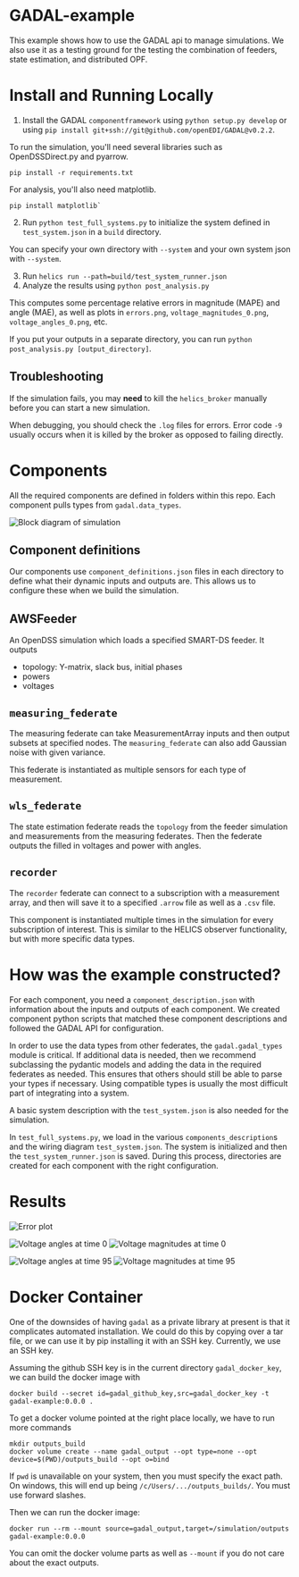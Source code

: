 # GADAL-example

This example shows how to use the GADAL api to manage simulations. We also
use it as a testing ground for the testing the combination of feeders,
state estimation, and distributed OPF.

# Install and Running Locally

1. Install the GADAL `componentframework` using `python setup.py develop` or using
`pip install git+ssh://git@github.com/openEDI/GADAL@v0.2.2`.

To run the simulation, you'll need several libraries such as OpenDSSDirect.py and pyarrow.
```
pip install -r requirements.txt
```
For analysis, you'll also need matplotlib.
```
pip install matplotlib`
```
2. Run `python test_full_systems.py` to initialize the system
defined in `test_system.json` in a `build` directory.

You can specify your own directory with `--system` and your own system json
with `--system`.

3. Run `helics run --path=build/test_system_runner.json`
4. Analyze the results using `python post_analysis.py`

This computes some percentage relative errors in magnitude (MAPE) and angle (MAE),
as well as plots in `errors.png`, `voltage_magnitudes_0.png`, `voltage_angles_0.png`, etc.

If you put your outputs in a separate directory, you can run `python post_analysis.py [output_directory]`.

## Troubleshooting

If the simulation fails, you may **need** to kill the `helics_broker` manually before you can start a new simulation.

When debugging, you should check the `.log` files for errors. Error code `-9` usually occurs
when it is killed by the broker as opposed to failing directly.

# Components 

All the required components are defined in folders within this repo. Each component
pulls types from `gadal.data_types`.

![Block diagram of simulation](sgidal-example.png)


## Component definitions

Our components use `component_definitions.json` files in each directory to define what
their dynamic inputs and outputs are. This allows us to configure these when
we build the simulation.

## AWSFeeder

An OpenDSS simulation which loads a specified SMART-DS feeder. It outputs
- topology: Y-matrix, slack bus, initial phases
- powers
- voltages

## `measuring_federate`

The measuring federate can take MeasurementArray inputs and then output subsets at specified nodes.
The `measuring_federate` can also add Gaussian noise with given variance.

This federate is instantiated as multiple sensors for each type of measurement.

## `wls_federate`

The state estimation federate reads the `topology` from the feeder simulation
and measurements from the measuring federates. Then the federate outputs the
filled in voltages and power with angles.

## `recorder`

The `recorder` federate can connect to a subscription with a measurement array, and
then will save it to a specified `.arrow` file as well as a `.csv` file.

This component is instantiated multiple times in the simulation for every subscription of interest.
This is similar to the HELICS observer functionality, but with more specific data types.

# How was the example constructed?

For each component, you need a `component_description.json` with
information about the inputs and outputs of each component.
We created component python scripts that matched these component
descriptions and followed the GADAL API for configuration.

In order to use the data types from other federates, the `gadal.gadal_types`
module is critical. If additional data is needed, then we recommend
subclassing the pydantic models and adding the data in the required federates
as needed. This ensures that others should still be able to parse your types if
necessary. Using compatible types is usually the most difficult part of integrating
into a system.

A basic system description with the `test_system.json` is also
needed for the simulation.

In `test_full_systems.py`, we load in the various `components_description`s and
the wiring diagram `test_system.json`. The system is initialized and then the
`test_system_runner.json` is saved. During this process, directories are created
for each component with the right configuration.

# Results

![Error plot](errors.png)

![Voltage angles at time 0](voltage_angles_0.png)
![Voltage magnitudes at time 0](voltage_magnitudes_0.png)

![Voltage angles at time 95](voltage_angles_95.png)
![Voltage magnitudes at time 95](voltage_magnitudes_95.png)

# Docker Container

One of the downsides of having `gadal` as a private library at present is that it complicates automated
installation. We could do this by copying over a tar file, or we can use it by pip installing
it with an SSH key. Currently, we use an SSH key.

Assuming the github SSH key is in the current directory `gadal_docker_key`, we can build the docker image with
```
docker build --secret id=gadal_github_key,src=gadal_docker_key -t gadal-example:0.0.0 .
```

To get a docker volume pointed at the right place locally, we have to run more commands
```
mkdir outputs_build
docker volume create --name gadal_output --opt type=none --opt device=$(PWD)/outputs_build --opt o=bind
```

If `pwd` is unavailable on your system, then you must specify the exact path. On windows, this will end up
being `/c/Users/.../outputs_builds/`. You must use forward slashes.

Then we can run the docker image:
```
docker run --rm --mount source=gadal_output,target=/simulation/outputs gadal-example:0.0.0
```

You can omit the docker volume parts as well as `--mount` if you do not care about the exact outputs.
